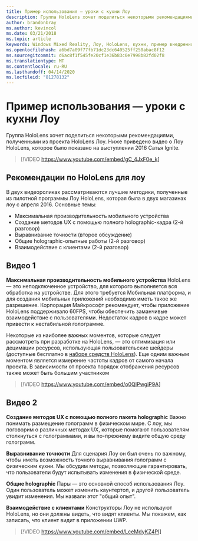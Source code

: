 ```yaml
---
title: Пример использования — уроки с кухни Лоу
description: Группа HoloLens хочет поделиться некоторыми рекомендациями, полученными из проекта HoloLens Лоу.
author: brandonbray
ms.author: kevincol
ms.date: 03/21/2018
ms.topic: article
keywords: Windows Mixed Reality, Лоу, HoloLens, кухни, пример внедрения
ms.openlocfilehash: a6bd7a09f77fb71dc23dc640525ff250abac8f12
ms.sourcegitcommit: d6ac8f1f545fe20cf1e36b83c0e7998b82fd02f8
ms.translationtype: MT
ms.contentlocale: ru-RU
ms.lasthandoff: 04/14/2020
ms.locfileid: "81278132"
---
```

# <a name="case-study---lessons-from-the-lowes-kitchen"></a>Пример использования — уроки с кухни Лоу

Группа HoloLens хочет поделиться некоторыми рекомендациями, полученными из проекта HoloLens Лоу. Ниже приведено видео о Лоу HoloLens, которое было показано на выступлении 2016 Сатья Ignite.
<br>
>[!VIDEO https://www.youtube.com/embed/gC_4JxF0e_k]

## <a name="lowes-hololens-best-practices"></a>Рекомендации по HoloLens для лоу

В двух видеороликах рассматриваются лучшие методики, полученные из пилотной программы Лоу HoloLens, которая была в двух магазинах лоу с апреля 2016. Основные темы:
* Максимальная производительность мобильного устройства
* Создание методов UX с помощью полного holographic-кадра (2-й разговор)
* Выравнивание точности (второе обсуждение)
* Общие holographic-опытные работы (2-й разговор)
* Взаимодействие с клиентами (2-й разговор)

## <a name="video-1"></a>Видео 1

**Максимальная производительность мобильного устройства** HoloLens — это неподключенное устройство, для которого выполняется вся обработка на устройстве. Для этого требуется Мобильная платформа, и для создания мобильных приложений необходимо иметь такое же разрешение. Корпорация Майкрософт рекомендует, чтобы приложение HoloLens поддерживало 60FPS, чтобы обеспечить заманчивые взаимодействие с пользователями. Недостаток кадров в кадре может привести к нестабильной голограмме.

Некоторые из наиболее важных моментов, которые следует рассмотреть при разработке на HoloLens, — это оптимизация или децимации ресурсов, использующая пользовательские шейдеры (доступные бесплатно в [наборе средств HoloLens](https://github.com/Microsoft/HoloToolkit-Unity)). Еще одним важным моментом является измерение частоты кадров от самого начала проекта. В зависимости от проекта порядок отображения ресурсов также может быть большим участником
<br>
>[!VIDEO https://www.youtube.com/embed/o0QIPwgiP9A]

## <a name="video-2"></a>Видео 2

**Создание методов UX с помощью полного пакета holographic** Важно понимать размещение голограмм в физическом мире. С лоу, мы поговорим о различных методах UX, которые помогают пользователям столкнуться с голограммами, и вы по-прежнему видите общую среду голограмм.

**Выравнивание точности** Для сценария Лоу он был очень по важному, чтобы иметь возможность точного выравнивания голограмм с физическим кухни. Мы обсудим методы, позволяющие гарантировать, что пользователи будут испытывать изменения в физической среде.

**Общие holographic** Пары — это основной способ использования Лоу. Один пользователь может изменить каунтертоп, и другой пользователь увидит изменения. Мы назвали этот "общий опыт".

**Взаимодействие с клиентами** Конструкторы Лоу не используют HoloLens, но они должны видеть, что видят клиенты. Мы покажем, как записать, что клиент видит в приложении UWP.
<br>
>[!VIDEO https://www.youtube.com/embed/LceMdyKZ4PI]
